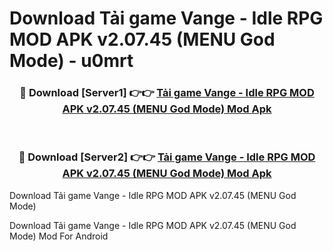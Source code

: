 # Download Tải game Vange - Idle RPG MOD APK v2.07.45 (MENU God Mode) - u0mrt


<div align="center">
<h3>🔴 Download [Server1] 👉👉 <a href="https://apk-comot.site?title=Tải_game_Vange_-_Idle_RPG_MOD_APK_v2.07.45_(MENU_God_Mode)">Tải game Vange - Idle RPG MOD APK v2.07.45 (MENU God Mode) Mod Apk</a></h3><br>
<h3>🔴 Download [Server2] 👉👉 <a href="https://apk-comot.site?title=Tải_game_Vange_-_Idle_RPG_MOD_APK_v2.07.45_(MENU_God_Mode)">Tải game Vange - Idle RPG MOD APK v2.07.45 (MENU God Mode) Mod Apk</a></h3>
</div>



Download Tải game Vange - Idle RPG MOD APK v2.07.45 (MENU God Mode) 

Download Tải game Vange - Idle RPG MOD APK v2.07.45 (MENU God Mode) Mod For Android